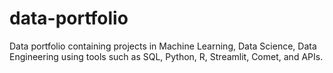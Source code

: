 # data-portfolio
Data portfolio containing projects in Machine Learning, Data Science, Data Engineering using tools such as SQL, Python, R, Streamlit, Comet, and APIs. 
